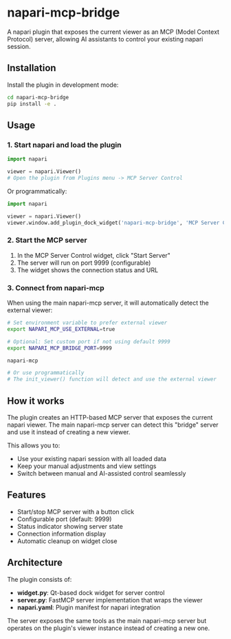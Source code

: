 # napari-mcp-bridge

A napari plugin that exposes the current viewer as an MCP (Model Context Protocol) server, allowing AI assistants to control your existing napari session.

## Installation

Install the plugin in development mode:

```bash
cd napari-mcp-bridge
pip install -e .
```

## Usage

### 1. Start napari and load the plugin

```python
import napari

viewer = napari.Viewer()
# Open the plugin from Plugins menu -> MCP Server Control
```

Or programmatically:

```python
import napari

viewer = napari.Viewer()
viewer.window.add_plugin_dock_widget('napari-mcp-bridge', 'MCP Server Control')
```

### 2. Start the MCP server

1. In the MCP Server Control widget, click "Start Server"
2. The server will run on port 9999 (configurable)
3. The widget shows the connection status and URL

### 3. Connect from napari-mcp

When using the main napari-mcp server, it will automatically detect the external viewer:

```bash
# Set environment variable to prefer external viewer
export NAPARI_MCP_USE_EXTERNAL=true

# Optional: Set custom port if not using default 9999
export NAPARI_MCP_BRIDGE_PORT=9999

napari-mcp

# Or use programmatically
# The init_viewer() function will detect and use the external viewer
```

## How it works

The plugin creates an HTTP-based MCP server that exposes the current napari viewer. The main napari-mcp server can detect this "bridge" server and use it instead of creating a new viewer.

This allows you to:
- Use your existing napari session with all loaded data
- Keep your manual adjustments and view settings
- Switch between manual and AI-assisted control seamlessly

## Features

- Start/stop MCP server with a button click
- Configurable port (default: 9999)
- Status indicator showing server state
- Connection information display
- Automatic cleanup on widget close

## Architecture

The plugin consists of:
- **widget.py**: Qt-based dock widget for server control
- **server.py**: FastMCP server implementation that wraps the viewer
- **napari.yaml**: Plugin manifest for napari integration

The server exposes the same tools as the main napari-mcp server but operates on the plugin's viewer instance instead of creating a new one.
